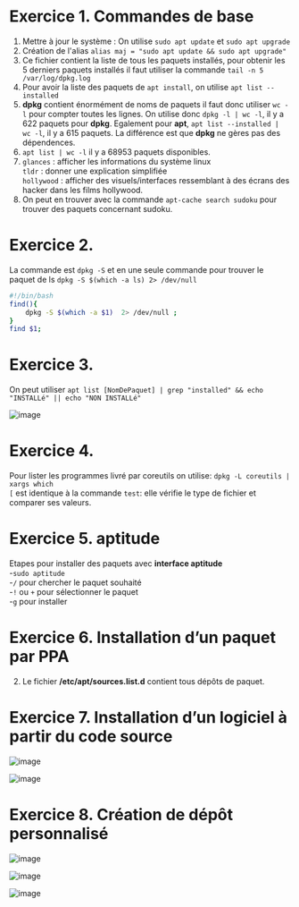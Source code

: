 # Exercice 1. Commandes de base

1. Mettre à jour le système : On utilise `sudo apt update` et `sudo apt upgrade`
2. Création de l'alias `alias maj = "sudo apt update && sudo apt upgrade"`
3. Ce fichier contient la liste de tous les paquets installés, pour obtenir les 5 derniers paquets installés il faut utiliser la commande `tail -n 5 /var/log/dpkg.log`
4. Pour avoir la liste des paquets de `apt install`, on utilise `apt list --installed`
5. **dpkg** contient énormément de noms de paquets il faut donc utiliser `wc -l` pour compter toutes les lignes. On utilise donc `dpkg -l | wc -l`, il y a 622 paquets pour **dpkg**. Egalement pour **apt**, `apt list --installed | wc -l`, il y a 615 paquets. La différence est que **dpkg** ne gères pas des dépendences.
6. `apt list | wc -l` il y a 68953 paquets disponibles.
7.  `glances` : afficher les informations du système linux  
    `tldr` : donner une explication simplifiée   
    `hollywood` : afficher des visuels/interfaces ressemblant à des écrans des hacker dans les films hollywood.   
8. On peut en trouver avec la commande `apt-cache search sudoku` pour trouver des paquets concernant sudoku.

# Exercice 2.
La commande est `dpkg -S` et en une seule commande pour trouver le paquet de ls `dpkg -S $(which -a ls) 2> /dev/null`
```bash
#!/bin/bash
find(){
    dpkg -S $(which -a $1)  2> /dev/null ;
}
find $1;
```
# Exercice 3.
On peut utiliser `apt list [NomDePaquet] | grep "installed" && echo "INSTALLé" || echo "NON INSTALLé"`

![image](https://user-images.githubusercontent.com/97104312/192953938-a9cb4af4-e1a7-4169-8380-78fe79b8d4b2.png)

# Exercice 4.
Pour lister les programmes livré par coreutils on utilise: `dpkg -L coreutils | xargs which`  
`[` est identique à la commande `test`: elle vérifie le type de fichier et comparer ses valeurs. 
# Exercice 5. aptitude
Etapes pour installer des paquets avec **interface aptitude**  
    -`sudo aptitude`  
    -`/` pour chercher le paquet souhaité  
    -`!` ou `+` pour sélectionner le paquet  
    -`g` pour installer  

# Exercice 6. Installation d’un paquet par PPA
2. Le fichier **/etc/apt/sources.list.d** contient tous dépôts de paquet.

# Exercice 7. Installation d’un logiciel à partir du code source
![image](https://user-images.githubusercontent.com/97104312/193518902-e641f31d-6245-47d0-85a0-2eae71d6f7c2.png)

![image](https://user-images.githubusercontent.com/97104312/193518105-90bdc1a3-cce5-4619-94d4-5511c93958f0.png)

# Exercice 8. Création de dépôt personnalisé

![image](https://user-images.githubusercontent.com/97104312/193065877-b21d71a6-d870-4dfa-839a-2f667ff97538.png)

![image](https://user-images.githubusercontent.com/97104312/193065978-a38e32e8-c6a4-419b-8e95-92fac3bfd52a.png)

![image](https://user-images.githubusercontent.com/97104312/193068055-82105398-557b-4cfd-982d-0ed9ea627f14.png)
